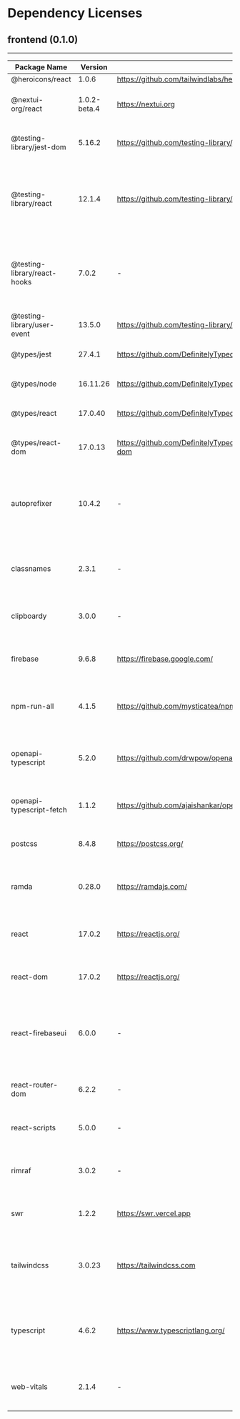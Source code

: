# Dependency Licenses

## frontend (0.1.0)

---

| Package Name                 | Version      | URL                                                                            | Description                                                                                 | License    |
| ---------------------------- | ------------ | ------------------------------------------------------------------------------ | ------------------------------------------------------------------------------------------- | ---------- |
| @heroicons/react             | 1.0.6        | https://github.com/tailwindlabs/heroicons#readme                               | -                                                                                           | MIT        |
| @nextui-org/react            | 1.0.2-beta.4 | https://nextui.org                                                             | 🚀 Beautiful and modern React UI library.                                                   | MIT        |
| @testing-library/jest-dom    | 5.16.2       | https://github.com/testing-library/jest-dom#readme                             | Custom jest matchers to test the state of the DOM                                           | MIT        |
| @testing-library/react       | 12.1.4       | https://github.com/testing-library/react-testing-library#readme                | Simple and complete React DOM testing utilities that encourage good testing practices.      | MIT        |
| @testing-library/react-hooks | 7.0.2        | -                                                                              | Simple and complete React hooks testing utilities that encourage good testing practices.    | MIT        |
| @testing-library/user-event  | 13.5.0       | https://github.com/testing-library/user-event#readme                           | Fire events the same way the user does                                                      | MIT        |
| @types/jest                  | 27.4.1       | https://github.com/DefinitelyTyped/DefinitelyTyped/tree/master/types/jest      | TypeScript definitions for Jest                                                             | MIT        |
| @types/node                  | 16.11.26     | https://github.com/DefinitelyTyped/DefinitelyTyped/tree/master/types/node      | TypeScript definitions for Node.js                                                          | MIT        |
| @types/react                 | 17.0.40      | https://github.com/DefinitelyTyped/DefinitelyTyped/tree/master/types/react     | TypeScript definitions for React                                                            | MIT        |
| @types/react-dom             | 17.0.13      | https://github.com/DefinitelyTyped/DefinitelyTyped/tree/master/types/react-dom | TypeScript definitions for React (react-dom)                                                | MIT        |
| autoprefixer                 | 10.4.2       | -                                                                              | Parse CSS and add vendor prefixes to CSS rules using values from the Can I Use website      | MIT        |
| classnames                   | 2.3.1        | -                                                                              | A simple utility for conditionally joining classNames together                              | MIT        |
| clipboardy                   | 3.0.0        | -                                                                              | Access the system clipboard (copy/paste)                                                    | MIT        |
| firebase                     | 9.6.8        | https://firebase.google.com/                                                   | Firebase JavaScript library for web and Node.js                                             | Apache-2.0 |
| npm-run-all                  | 4.1.5        | https://github.com/mysticatea/npm-run-all                                      | A CLI tool to run multiple npm-scripts in parallel or sequential.                           | MIT        |
| openapi-typescript           | 5.2.0        | https://github.com/drwpow/openapi-typescript#readme                            | Generate TypeScript types from Swagger OpenAPI specs                                        | MIT        |
| openapi-typescript-fetch     | 1.1.2        | https://github.com/ajaishankar/openapi-typescript-fetch#readme                 | A typed fetch client for openapi-typescript                                                 | MIT        |
| postcss                      | 8.4.8        | https://postcss.org/                                                           | Tool for transforming styles with JS plugins                                                | MIT        |
| ramda                        | 0.28.0       | https://ramdajs.com/                                                           | A practical functional library for JavaScript programmers.                                  | MIT        |
| react                        | 17.0.2       | https://reactjs.org/                                                           | React is a JavaScript library for building user interfaces.                                 | MIT        |
| react-dom                    | 17.0.2       | https://reactjs.org/                                                           | React package for working with the DOM.                                                     | MIT        |
| react-firebaseui             | 6.0.0        | -                                                                              | React wrapper for firebaseui: Javascript library for customizable UI on top of Firebase SDK | Apache-2.0 |
| react-router-dom             | 6.2.2        | -                                                                              | Declarative routing for React web applications                                              | MIT        |
| react-scripts                | 5.0.0        | -                                                                              | Configuration and scripts for Create React App.                                             | MIT        |
| rimraf                       | 3.0.2        | -                                                                              | A deep deletion module for node (like `rm -rf`)                                             | ISC        |
| swr                          | 1.2.2        | https://swr.vercel.app                                                         | React Hooks library for remote data fetching                                                | MIT        |
| tailwindcss                  | 3.0.23       | https://tailwindcss.com                                                        | A utility-first CSS framework for rapidly building custom user interfaces.                  | MIT        |
| typescript                   | 4.6.2        | https://www.typescriptlang.org/                                                | TypeScript is a language for application scale JavaScript development                       | Apache-2.0 |
| web-vitals                   | 2.1.4        | -                                                                              | Easily measure performance metrics in JavaScript                                            | Apache-2.0 |
